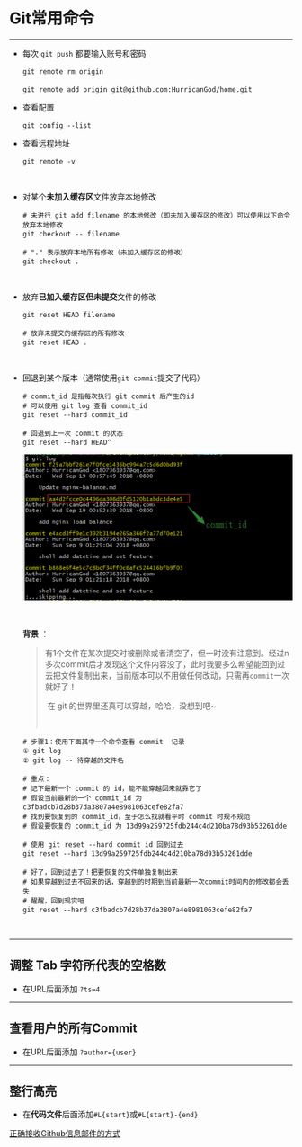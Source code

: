 # <a name="top">Git常用命令</a>



-----

+ 每次 `git push` 都要输入账号和密码

  ```shell
  git remote rm origin

  git remote add origin git@github.com:HurricanGod/home.git
  ```




+  查看配置

   ```shell
   git config --list
   ```



+ 查看远程地址

  ```shell
  git remote -v
  ```

  ​


+ 对某个**未加入缓存区**文件放弃本地修改

  ```shell
  # 未进行 git add filename 的本地修改（即未加入缓存区的修改）可以使用以下命令放弃本地修改
  git checkout -- filename

  # "." 表示放弃本地所有修改（未加入缓存区的修改）
  git checkout .
  ```

  ​


+ 放弃**已加入缓存区但未提交**文件的修改

  ```shell
  git reset HEAD filename

  # 放弃未提交的缓存区的所有修改
  git reset HEAD .
  ```

  ​


+ 回退到某个版本（通常使用`git commit`提交了代码）

  ```shell
  # commit_id 是指每次执行 git commit 后产生的id
  # 可以使用 git log 查看 commit_id
  git reset --hard commit_id

  # 回退到上一次 commit 的状态
  git reset --hard HEAD^
  ```

  ![commit_id](https://github.com/HurricanGod/Home/blob/master/project-manage/git/img/commit_id.png)

  ​

  **背景** ：

  > ​     有1个文件在某次提交时被删除或者清空了，但一时没有注意到。经过n多次commit后才发现这个文件内容没了，此时我要多么希望能回到过去把文件复制出来，当前版本可以不用做任何改动，只需再`commit`一次就好了！
  >
  > ​    在 git 的世界里还真可以穿越，哈哈，没想到吧~
  >
  > ​

  ```shell
  # 步骤1：使用下面其中一个命令查看 commit  记录
  ① git log
  ② git log -- 待穿越的文件名

  # 重点：
  # 记下最新一个 commit 的 id，能不能穿越回来就靠它了
  # 假设当前最新的一个 commit_id 为 c3fbadcb7d28b37da3807a4e8981063cefe82fa7
  # 找到要恢复到的 commit_id，至于怎么找就看平时 commit 时规不规范
  # 假设要恢复的 commit_id 为 13d99a259725fdb244c4d210ba78d93b53261dde

  # 使用 git reset --hard commit id 回到过去
  git reset --hard 13d99a259725fdb244c4d210ba78d93b53261dde

  # 好了，回到过去了！把要恢复的文件单独复制出来
  # 如果穿越到过去不回来的话，穿越到的时期到当前最新一次commit时间内的修改都会丢失
  # 醒醒，回到现实吧
  git reset --hard c3fbadcb7d28b37da3807a4e8981063cefe82fa7

  ```

  ​

---

## 调整 Tab 字符所代表的空格数

+ 在URL后面添加 `?ts=4`




----


## 查看用户的所有Commit

+ 在URL后面添加 `?author={user}`






-----

## 整行高亮

+ 在**代码文件**后面添加`#L{start}`或`#L{start}-{end}`

<a href="https://github.com/cssmagic/blog/issues/49">正确接收Github信息邮件的方式</a>
